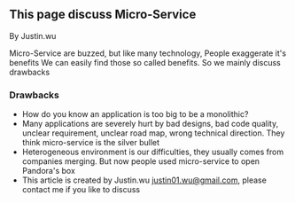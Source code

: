 ## This page discuss Micro-Service
By Justin.wu  

Micro-Service are buzzed, but like many technology, People exaggerate it's benefits
We can easily find those so called benefits. So we mainly discuss drawbacks 

### Drawbacks

- How do you know an application is too big to be a monolithic? 
- Many applications are severely hurt by bad designs, bad code quality, unclear requirement, unclear road map, wrong technical direction. 
   They think micro-service is the silver bullet 
- Heterogeneous environment is our difficulties, they usually comes from companies merging. 
   But now people used micro-service to open Pandora's box  
- This article is created by Justin.wu justin01.wu@gmail.com, please contact me if you like to discuss

